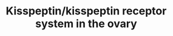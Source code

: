 ---
annotations:
- id: DOID:229
  type: Disease Ontology
  value: female reproductive system disease
- id: PW:0000840
  parent: signaling pathway
  type: Pathway Ontology
  value: protein kinase C (PKC) signaling pathway
- id: DOID:1100
  type: Disease Ontology
  value: ovarian disease
- id: PW:0000125
  parent: signaling pathway
  type: Pathway Ontology
  value: G protein mediated signaling pathway
- id: PW:0000499
  parent: signaling pathway
  type: Pathway Ontology
  value: nuclear factor kappa B signaling pathway
- id: PW:0000567
  parent: signaling pathway
  type: Pathway Ontology
  value: sex steroids signaling pathway
- id: PW:0000467
  parent: signaling pathway
  type: Pathway Ontology
  value: peptide and protein hormone signaling pathway
authors:
- MCMJanssen
- Fehrhart
- Egonw
- Eweitz
citedin: ''
communities:
- RareDiseases
description: The signalling pathway of the kisspeptin/kisspeptin receptor interaction
  in the ovary, including its effects on follicular development, oocyte maturation,
  ovulation, and steroidogenesis.
last-edited: 2025-07-30
ndex: b8249d0d-8b6f-11eb-9e72-0ac135e8bacf
organisms:
- Homo sapiens
redirect_from:
- /index.php/Pathway:WP4871
- /instance/WP4871
- /instance/WP4871_r140110
revision: r140110
schema-jsonld:
- '@context': https://schema.org/
  '@id': https://wikipathways.github.io/pathways/WP4871.html
  '@type': Dataset
  creator:
    '@type': Organization
    name: WikiPathways
  description: The signalling pathway of the kisspeptin/kisspeptin receptor interaction
    in the ovary, including its effects on follicular development, oocyte maturation,
    ovulation, and steroidogenesis.
  keywords:
  - AKT1
  - AKT2
  - AMH
  - ARRB1
  - ARRB2
  - BMP15
  - CYP11A1
  - Ca²⁺
  - DAG
  - FSHR
  - GDF9
  - HRAS
  - HSD3B1
  - IP3
  - KISS1
  - KISS1R
  - KRAS
  - MAP2K1
  - MAP2K2
  - MAPK1
  - MAPK3
  - MMP9
  - NFKB1
  - NKB
  - NRAS
  - PDK1
  - PIK3CA
  - PIK3CB
  - PIK3CD
  - PIK3CG
  - PIP2
  - PIP3
  - PLCB1
  - PLCB2
  - PLCB3
  - PLCB4
  - PRKCA
  - PRKCB
  - PRKCD
  - PRKCE
  - PRKCG
  - PRKCH
  - PRKCQ
  - Progesterone
  - RAF1
  - STAR
  license: CC0
  name: Kisspeptin/kisspeptin receptor system in the ovary
seo: CreativeWork
title: Kisspeptin/kisspeptin receptor system in the ovary
wpid: WP4871
---